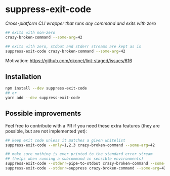 # suppress-exit-code

_Cross-platform CLI wrapper that runs any command and exits with zero_

```bash
## exits with non-zero
crazy-broken-command --some-arg=42

## exits with zero, stdout and stderr streams are kept as is
suppress-exit-code crazy-broken-command --some-arg=42
```

Motivation: https://github.com/okonet/lint-staged/issues/616

## Installation

```bash
npm install --dev suppress-exit-code
## or
yarn add --dev suppress-exit-code
```

## Possible improvements

Feel free to contribute with a PR if you need these extra features (they are possible, but are not implemented yet):

```bash
## keep exit code unless it matches a given whitelist
suppress-exit-code --only=1,2,3 crazy-broken-command --some-arg=42
```

```bash
## make sure nothing is ever printed to the standard error stream
## (helps when running a subcommand in sensible environments)
suppress-exit-code --stderr=pipe-to-stdout crazy-broken-command --some-arg=42
suppress-exit-code --stderr=suppress crazy-broken-command --some-arg=42
```
